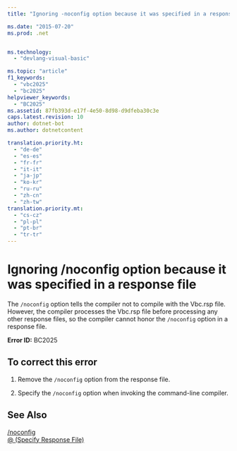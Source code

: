 ```yaml
---
title: "Ignoring -noconfig option because it was specified in a response file | Microsoft Docs"

ms.date: "2015-07-20"
ms.prod: .net


ms.technology: 
  - "devlang-visual-basic"

ms.topic: "article"
f1_keywords: 
  - "vbc2025"
  - "bc2025"
helpviewer_keywords: 
  - "BC2025"
ms.assetid: 87fb393d-e17f-4e50-8d98-d9dfeba30c3e
caps.latest.revision: 10
author: dotnet-bot
ms.author: dotnetcontent

translation.priority.ht: 
  - "de-de"
  - "es-es"
  - "fr-fr"
  - "it-it"
  - "ja-jp"
  - "ko-kr"
  - "ru-ru"
  - "zh-cn"
  - "zh-tw"
translation.priority.mt: 
  - "cs-cz"
  - "pl-pl"
  - "pt-br"
  - "tr-tr"
---
```

# Ignoring /noconfig option because it was specified in a response file
The `/noconfig` option tells the compiler not to compile with the Vbc.rsp file. However, the compiler processes the Vbc.rsp file before processing any other response files, so the compiler cannot honor the `/noconfig` option in a response file.  
  
 **Error ID:** BC2025  
  
## To correct this error  
  
1.  Remove the `/noconfig` option from the response file.  
  
2.  Specify the `/noconfig` option when invoking the command-line compiler.  
  
## See Also  
 [/noconfig](../../visual-basic/reference/command-line-compiler/noconfig.md)   
 [@ (Specify Response File)](../../visual-basic/reference/command-line-compiler/specify-response-file.md)